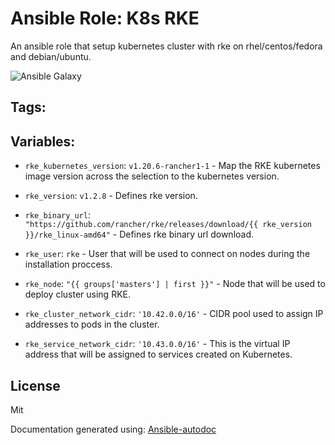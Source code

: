 # Ansible Role: K8s RKE


An ansible role that setup kubernetes cluster with rke on rhel/centos/fedora and debian/ubuntu. 

![Ansible Galaxy](https://github.com/BasisTI/ansible_rke/workflows/Ansible%20Galaxy/badge.svg)

## Tags:
## Variables:

* `rke_kubernetes_version`: `v1.20.6-rancher1-1` - Map the RKE kubernetes image version across the selection to the kubernetes version.



* `rke_version`: `v1.2.8` - Defines rke version.



* `rke_binary_url`: `"https://github.com/rancher/rke/releases/download/{{ rke_version }}/rke_linux-amd64"` - Defines rke binary url download.



* `rke_user`: `rke` - User that will be used to connect on nodes during the installation proccess.



* `rke_node`: `"{{ groups['masters'] | first }}"` - Node that will be used to deploy cluster using RKE.



* `rke_cluster_network_cidr`: `'10.42.0.0/16'` - CIDR pool used to assign IP addresses to pods in the cluster.



* `rke_service_network_cidr`: `'10.43.0.0/16'` - This is the virtual IP address that will be assigned to services created on Kubernetes.


## License
Mit



Documentation generated using: [Ansible-autodoc](https://github.com/AndresBott/ansible-autodoc)

